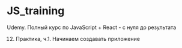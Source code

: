 # JS_training
Udemy. Полный курс по JavaScript + React - с нуля до результата

12. Практика, ч.1. Начинаем создавать приложение
